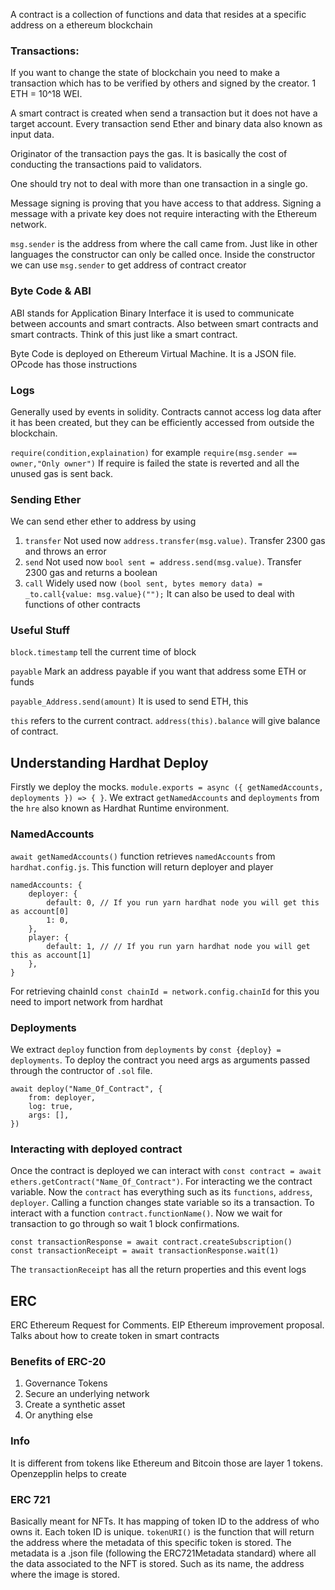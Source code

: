 A contract is a collection of functions and data that resides at a specific address on a ethereum blockchain

### Transactions:
If you want to change the state of blockchain you need to make a transaction which has to be verified by others and signed by the creator. 1 ETH = 10^18 WEI.

A smart contract is created when send a transaction but it does not have a target account. Every transaction send Ether and binary data also known as input data.

Originator of the transaction pays the gas. It is basically the cost of conducting the transactions paid to validators.

One should try not to deal with more than one transaction in a single go.

Message signing is proving that you have access to that address. Signing a message with a private key does not require interacting with the Ethereum network.

`msg.sender` is the address from where the call came from. Just like in other languages the constructor can only be called once.
Inside the constructor we can use `msg.sender` to get address of contract creator

### Byte Code & ABI
ABI stands for Application Binary Interface it is used to communicate between accounts and smart contracts. Also between smart contracts and smart contracts. Think of this just like a smart contract.

Byte Code is deployed on Ethereum Virtual Machine. It is a JSON file. OPcode has those instructions

### Logs
Generally used by events in solidity. Contracts cannot access log data after it has been created, but they can be efficiently accessed from outside the blockchain.

`require(condition,explaination)` for example `require(msg.sender == owner,"Only owner")` If require is failed the state is reverted and all the unused gas is sent back. 

### Sending Ether

We can send ether ether to address by using
1. `transfer` Not used now `address.transfer(msg.value)`. Transfer 2300 gas and throws an error
2. `send` Not used now `bool sent = address.send(msg.value)`. Transfer 2300 gas and returns a boolean
3. `call` Widely used now `(bool sent, bytes memory data) = _to.call{value: msg.value}("");` It can also be used to deal with   functions of other contracts 

### Useful Stuff 

`block.timestamp` tell the current time of block

`payable` Mark an address payable if you want that address some ETH or funds

`payable_Address.send(amount)` It is used to send ETH, this 

`this` refers to the current contract. `address(this).balance` will give balance of contract.

## Understanding Hardhat Deploy 

Firstly we deploy the mocks. `module.exports = async ({ getNamedAccounts, deployments }) => { }`. We extract `getNamedAccounts` and `deployments` from the `hre` also known as Hardhat Runtime environment. 

### NamedAccounts


`await getNamedAccounts()` function retrieves `namedAccounts` from `hardhat.config.js`. This function will return deployer and player

```
namedAccounts: {
    deployer: {
        default: 0, // If you run yarn hardhat node you will get this as account[0]
        1: 0, 
    },
    player: {
        default: 1, // // If you run yarn hardhat node you will get this as account[1]
    },
}
```

For retrieving chainId `const chainId = network.config.chainId` for this you need to import network from hardhat

### Deployments

We extract `deploy` function from `deployments` by `const {deploy} = deployments`. To deploy the contract you need args as arguments passed through the contructor of `.sol` file.

```
await deploy("Name_Of_Contract", {
    from: deployer,
    log: true,
    args: [],
})
```

### Interacting with deployed contract

Once the contract is deployed we can interact with `const contract = await ethers.getContract("Name_Of_Contract")`. For interacting we the contract variable. Now the `contract` has everything such as its `functions`, `address`, `deployer`. Calling a function changes state variable so its a transaction. To interact with a function `contract.functionName()`. Now we wait for transaction to go through so wait 1 block confirmations.
```
const transactionResponse = await contract.createSubscription()
const transactionReceipt = await transactionResponse.wait(1)
```
The `transactionReceipt` has all the return properties and this event logs


## ERC 
ERC Ethereum Request for Comments. EIP Ethereum improvement proposal. Talks about how to create token in smart contracts

### Benefits of ERC-20
1. Governance Tokens
2. Secure an underlying network
3. Create a synthetic asset
4. Or anything else

### Info

It is different from tokens like Ethereum and Bitcoin those are layer 1 tokens. Openzepplin helps to create


### ERC 721
Basically meant for NFTs. It has mapping of token ID to the address of who owns it. Each token ID is unique. `tokenURI()` is the function that will return the address where the metadata of this specific token is stored. The metadata is a .json file (following the ERC721Metadata standard) where all the data associated to the NFT is stored. Such as its name, the address where the image is stored.

